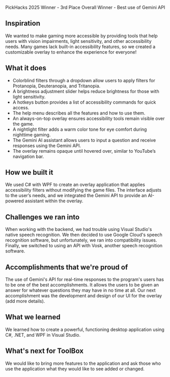 PickHacks 2025
Winner - 3rd Place Overall
Winner - Best use of Gemini API

## Inspiration
We wanted to make gaming more accessible by providing tools that help users with vision impairments, light sensitivity, and other accessibility needs. Many games lack built-in accessibility features, so we created a customizable overlay to enhance the experience for everyone!

## What it does
- Colorblind filters through a dropdown allow users to apply filters for Protanopia, Deuteranopia, and Tritanopia.
- A brightness adjustment slider helps reduce brightness for those with light sensitivity.
- A hotkeys button provides a list of accessibility commands for quick access.
- The help menu describes all the features and how to use them.
- An always-on-top overlay ensures accessibility tools remain visible over the game.
- A nightlight filter adds a warm color tone for eye comfort during nighttime gaming.
- The Gemini AI assistant allows users to input a question and receive responses using the Gemini API.
- The overlay remains opaque until hovered over, similar to YouTube’s navigation bar.

## How we built it
We used C# with WPF to create an overlay application that applies accessibility filters without modifying the game files. The interface adjusts to the user’s needs, and we integrated the Gemini API to provide an AI-powered assistant within the overlay. 

## Challenges we ran into
When working with the backend, we had trouble using Visual Studio's native speech recognition. We then decided to use Google Cloud's speech recognition software, but unfortunately, we ran into compatibility issues. Finally, we switched to using an API with Vosk, another speech recognition software. 

## Accomplishments that we're proud of
The use of Gemini's API for real-time responses to the program's users has to be one of the best accomplishments. It allows the users to be given an answer for whatever questions they may have in no time at all. Our next accomplishment was the development and design of our UI for the overlay (add more details). 

## What we learned
We learned how to create a powerful, functioning desktop application using C#,  .NET, and WPF in Visual Studio.

## What's next for ToolBox
We would like to bring more features to the application and ask those who use the application what they would like to see added or changed.
